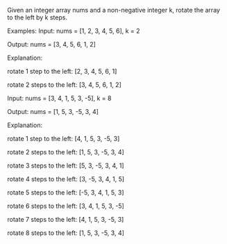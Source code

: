 Given an integer array nums and a non-negative integer k, rotate the array to the left by k steps.


Examples:
Input: nums = [1, 2, 3, 4, 5, 6], k = 2

Output: nums = [3, 4, 5, 6, 1, 2]

Explanation:

rotate 1 step to the left: [2, 3, 4, 5, 6, 1]

rotate 2 steps to the left: [3, 4, 5, 6, 1, 2]

Input: nums = [3, 4, 1, 5, 3, -5], k = 8

Output: nums = [1, 5, 3, -5, 3, 4]

Explanation:

rotate 1 step to the left: [4, 1, 5, 3, -5, 3]

rotate 2 steps to the left: [1, 5, 3, -5, 3, 4]

rotate 3 steps to the left: [5, 3, -5, 3, 4, 1]

rotate 4 steps to the left: [3, -5, 3, 4, 1, 5]

rotate 5 steps to the left: [-5, 3, 4, 1, 5, 3]

rotate 6 steps to the left: [3, 4, 1, 5, 3, -5]

rotate 7 steps to the left: [4, 1, 5, 3, -5, 3]

rotate 8 steps to the left: [1, 5, 3, -5, 3, 4]